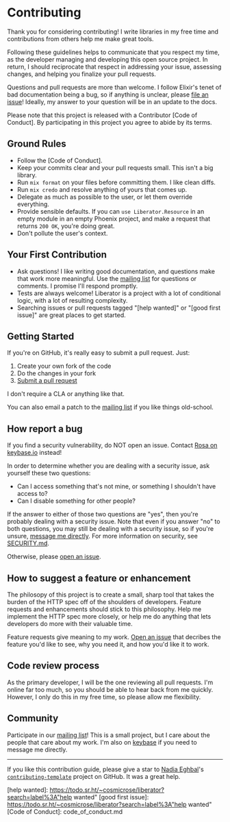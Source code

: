 <!--
SPDX-FileCopyrightText: 2024 Rosa Richter

SPDX-License-Identifier: CC-BY-SA-4.0
-->

# Contributing

Thank you for considering contributing!
I write libraries in my free time and contributions from others help me make great tools.

Following these guidelines helps to communicate that you respect my time,
as the developer managing and developing this open source project.
In return, I should reciprocate that respect in addressing your issue,
assessing changes, and helping you finalize your pull requests.

Questions and pull requests are more than welcome.
I follow Elixir's tenet of bad documentation being a bug,
so if anything is unclear, please [file an issue](https://github.com/Cantido/liberator/issues/new)!
Ideally, my answer to your question will be in an update to the docs.

Please note that this project is released with a Contributor [Code of Conduct]. By participating in this project you agree to abide by its terms.

## Ground Rules

- Follow the [Code of Conduct].
- Keep your commits clear and your pull requests small.
  This isn't a big library.
- Run `mix format` on your files before committing them.
  I like clean diffs.
- Run `mix credo` and resolve anything of yours that comes up.
- Delegate as much as possible to the user, or let them override everything.
- Provide sensible defaults.
  If you can `use Liberator.Resource` in an empty module in an empty Phoenix project,
  and make a request that returns `200 OK`,
  you're doing great.
- Don't pollute the user's context.

## Your First Contribution

- Ask questions!
I like writing good documentation, and questions make that work more meaningful.
Use the [mailing list] for questions or comments.
I promise I'll respond promptly.
- Tests are always welcome!
Liberator is a project with a lot of conditional logic,
with a lot of resulting complexity.
- Searching issues or pull requests tagged "[help wanted]" or "[good first issue]" are great places to get started.

## Getting Started

If you're on GitHub, it's really easy to submit a pull request. Just:

1. Create your own fork of the code
2. Do the changes in your fork
3. [Submit a pull request](https://github.com/Cantido/liberator/compare)

I don't require a CLA or anything like that.

You can also email a patch to the [mailing list] if you like things old-school.


## How report a bug

If you find a security vulnerability, do NOT open an issue.
Contact [Rosa on keybase.io](https://keybase.io/cantido) instead!

In order to determine whether you are dealing with a security issue, ask yourself these two questions:

- Can I access something that's not mine, or something I shouldn't have access to?
- Can I disable something for other people?

If the answer to either of those two questions are "yes",
then you're probably dealing with a security issue.
Note that even if you answer "no" to both questions,
you may still be dealing with a security issue, so if you're unsure,
[message me directly](https://keybase.io/cantido).
For more information on security, see [SECURITY.md](SECURITY.md).

Otherwise, please [open an issue](https://todo.sr.ht/~cosmicrose/liberator).

## How to suggest a feature or enhancement

The philosopy of this project is to create a small, sharp tool that takes the burden
of the HTTP spec off of the shoulders of developers.
Feature requests and enhancements should stick to this philosophy.
Help me implement the HTTP spec more closely,
or help me do anything that lets developers do more with their valuable time.

Feature requests give meaning to my work.
[Open an issue](https://todo.sr.ht/~cosmicrose/liberator) that decribes the feature you'd like to see,
why you need it, and how you'd like it to work.

## Code review process

As the primary developer, I will be the one reviewing all pull requests.
I'm online far too much, so you should be able to hear back from me quickly.
However, I only do this in my free time, so please allow me flexibility.

## Community

Participate in our [mailing list](https://lists.sr.ht/~cosmicrose/liberator)!
This is a small project, but I care about the people that care about my work.
I'm also on [keybase](https://keybase.io/cantido) if you need to message me directly.

---
If you like this contribution guide, please give a star to [Nadia Eghbal]'s [`contributing-template`] project on GitHub.
It was a great help.

[Nadia Eghbal]: https://github.com/nayafia
[`contributing-template`]: https://github.com/nayafia/contributing-template
[mailing list]: https://lists.sr.ht/~cosmicrose/liberator
[help wanted]: https://todo.sr.ht/~cosmicrose/liberator?search=label%3A"help wanted"
[good first issue]: https://todo.sr.ht/~cosmicrose/liberator?search=label%3A"help wanted"
[Code of Conduct]: code_of_conduct.md
